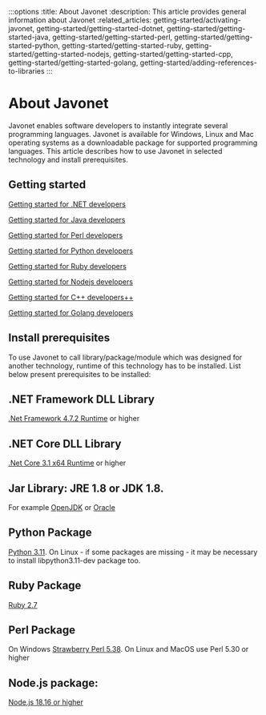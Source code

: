 :::options
:title: About Javonet
:description: This article provides general information about Javonet
:related_articles: getting-started/activating-javonet, getting-started/getting-started-dotnet, getting-started/getting-started-java, getting-started/getting-started-perl, getting-started/getting-started-python, getting-started/getting-started-ruby, getting-started/getting-started-nodejs, getting-started/getting-started-cpp, getting-started/getting-started-golang, getting-started/adding-references-to-libraries
:::

# About Javonet

Javonet enables software developers to instantly integrate several programming languages. Javonet is available for Windows, Linux and Mac operating systems as a downloadable package for supported programming languages. This article describes how to use Javonet in selected technology and install prerequisites. 

## Getting started  
  
  
[Getting started for .NET developers](https://www.javonet.com/guides/v2/getting-started/getting-started-dotnet)  

  
[Getting started for Java developers](https://www.javonet.com/guides/v2/getting-started/getting-started-java)  

  
[Getting started for Perl developers](https://www.javonet.com/guides/v2/getting-started/getting-started-perl)  

  
[Getting started for Python developers](https://www.javonet.com/guides/v2/getting-started/getting-started-python)  

  
[Getting started for Ruby developers](https://www.javonet.com/guides/v2/getting-started/getting-started-ruby)  

  
[Getting started for Nodejs developers](https://www.javonet.com/guides/v2/getting-started/getting-started-nodejs)  

  
[Getting started for C++ developers++](https://www.javonet.com/guides/v2/getting-started/getting-started-cpp)  

  
[Getting started for Golang developers](https://www.javonet.com/guides/v2/getting-started/getting-started-golang)    
  

## Install prerequisites  
  
To use Javonet to call library/package/module which was designed for another technology, runtime of this technology has to be installed. List below present prerequisites to be installed:

## .NET Framework DLL Library
[.Net Framework 4.7.2 Runtime](https://dotnet.microsoft.com/en-us/download/dotnet-framework/net472) or higher  

## .NET Core DLL Library
[.Net Core 3.1 x64 Runtime](https://dotnet.microsoft.com/en-us/download/dotnet/3.1) or higher  
 
## Jar Library: JRE 1.8 or JDK 1.8. 
For example [OpenJDK](https://www.openlogic.com/openjdk-downloads?field_java_parent_version_target_id=416&field_operating_system_target_id=All&field_architecture_target_id=391&field_java_package_target_id=All) or [Oracle](https://www.oracle.com/pl/java/technologies/javase/javase8u211-later-archive-downloads.html)

## Python Package
[Python 3.11](https://www.python.org/downloads/release/python-3113/). On Linux - if some packages are missing - it may be necessary to install libpython3.11-dev package too.

## Ruby Package
[Ruby 2.7](https://rubyinstaller.org/downloads/) 

## Perl Package
On Windows [Strawberry Perl 5.38](https://github.com/StrawberryPerl/Perl-Dist-Strawberry/releases/download/SP_5380_5361/strawberry-perl-5.38.0.1-64bit.msi). On Linux and MacOS use Perl 5.30 or higher

## Node.js package: 
[Node.js 18.16 or higher](https://nodejs.org/en/download/)
